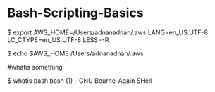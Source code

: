 # Bash-Scripting-Basics
$ export
AWS_HOME=/Users/adnanadnan/.aws
LANG=en_US.UTF-8
LC_CTYPE=en_US.UTF-8
LESS=-R

$ echo $AWS_HOME
/Users/adnanadnan/.aws

#whatis something


$ whatis bash
bash (1)             - GNU Bourne-Again SHell
